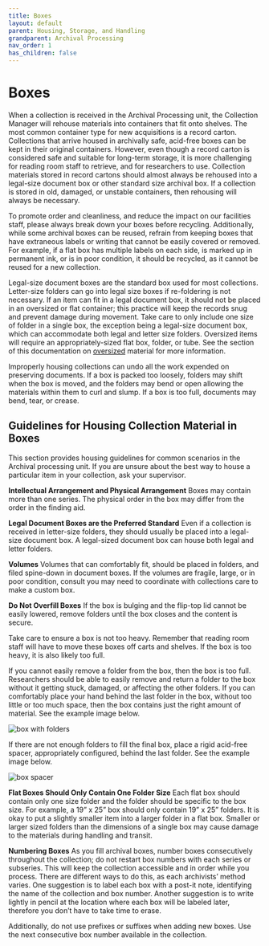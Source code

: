 ```yaml
---
title: Boxes
layout: default
parent: Housing, Storage, and Handling
grandparent: Archival Processing
nav_order: 1
has_children: false
---
```

# Boxes
When a collection is received in the Archival Processing unit, the Collection Manager will rehouse materials into containers that fit onto shelves. The most common container type for new acquisitions is a record carton. Collections that arrive housed in archivally safe, acid-free boxes can be kept in their original containers. However, even though a record carton is considered safe and suitable for long-term storage, it is more challenging for reading room staff to retrieve, and for researchers to use. Collection materials stored in record cartons should almost always be rehoused into a legal-size document box or other standard size archival box. If a collection is stored in old, damaged, or unstable containers, then rehousing will always be necessary.

To promote order and cleanliness, and reduce the impact on our facilities staff, please always break down your boxes before recycling. Additionally, while some archival boxes can be reused, refrain from keeping boxes that have extraneous labels or writing that cannot be easily covered or removed. For example, if a flat box has multiple labels on each side, is marked up in permanent ink, or is in poor condition, it should be recycled, as it cannot be reused for a new collection.

Legal-size document boxes are the standard box used for most collections. Letter-size folders can go into legal size boxes if re-foldering is not necessary. If an item can fit in a legal document box, it should not be placed in an oversized or flat container; this practice will keep the records snug and prevent damage during movement. Take care to only include one size of folder in a single box, the exception being a legal-size document box, which can accommodate both legal and letter size folders. Oversized items will require an appropriately-sized flat box, folder, or tube. See the section of this documentation on [oversized]() material for more information. 

Improperly housing collections can undo all the work expended on preserving documents. If a box is packed too loosely, folders may shift when the box is moved, and the folders may bend or open allowing the materials within them to curl and slump. If a box is too full, documents may bend, tear, or crease.

## Guidelines for Housing Collection Material in Boxes
This section provides housing guidelines for common scenarios in the Archival processing unit. If you are unsure about the best way to house a particular item in your collection, ask your supervisor. 

**Intellectual Arrangement and Physical Arrangement**
Boxes may contain more than one series. The physical order in the box may differ from the order in the finding aid.

**Legal Document Boxes are the Preferred Standard**
Even if a collection is received in letter-size folders, they should usually be placed into a legal-size document box. A legal-sized document box can house both legal and letter folders.

**Volumes**
Volumes that can comfortably fit, should be placed in folders, and filed spine-down in document boxes. If the volumes are fragile, large, or in poor condition, consult you may need to coordinate with collections care to make a custom box.

**Do Not Overfill Boxes**
If the box is bulging and the flip-top lid cannot be easily lowered, remove folders until the box closes and the content is secure.

Take care to ensure a box is not too heavy. Remember that reading room staff will have to move these boxes off carts and shelves. If the box is too heavy, it is also likely too full.

If you cannot easily remove a folder from the box, then the box is too full. Researchers should be able to easily remove and return a folder to the box without it getting stuck, damaged, or affecting the other folders. If you can comfortably place your hand behind the last folder in the box, without too little or too much space, then the box contains just the right amount of material. See the example image below.

![box with folders](/Images/21-box_with_folders.jpg)

If there are not enough folders to fill the final box, place a rigid acid-free spacer, appropriately configured, behind the last folder. See the example image below.

![box spacer](/Images/22-Box_spacer.jpg)

**Flat Boxes Should Only Contain One Folder Size**
Each flat box should contain only one size folder and the folder should be specific to the box size. For example, a 19” x 25” box should only contain 19” x 25” folders. It is okay to put a slightly smaller item into a larger folder in a flat box. Smaller or larger sized folders than the dimensions of a single box may cause damage to the materials during handling and transit.

**Numbering Boxes**
As you fill archival boxes, number boxes consecutively throughout the collection; do not restart box numbers with each series or subseries. This will keep the collection accessible and in order while you process. There are different ways to do this, as each archivists’ method varies. One suggestion is to label each box with a post-it note, identifying the name of the collection and box number. Another suggestion is to write lightly in pencil at the location where each box will be labeled later, therefore you don’t have to take time to erase. 

Additionally, do not use prefixes or suffixes when adding new boxes. Use the next consecutive box number available in the collection.

